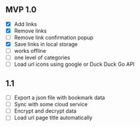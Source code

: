 ## MVP 1.0

- [x] Add links
- [x] Remove links
- [ ] Remove link confirmation popup
- [x] Save links in local storage
- [ ] works offline
- [ ] one level of categories
- [ ] Load url icons using google or Duck Duck Go API

## 1.1

- [ ] Export a json file with bookmark data
- [ ] Sync with some cloud service
- [ ] Encrypt and decrypt data
- [ ] Load url page title automatically
